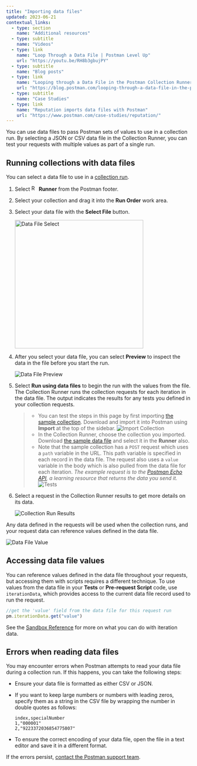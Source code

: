 ```yaml
---
title: "Importing data files"
updated: 2023-06-21
contextual_links:
  - type: section
    name: "Additional resources"
  - type: subtitle
    name: "Videos"
  - type: link
    name: "Loop Through a Data File | Postman Level Up"
    url: "https://youtu.be/RH8b3gbujPY"
  - type: subtitle
    name: "Blog posts"
  - type: link
    name: "Looping through a Data File in the Postman Collection Runner"
    url: "https://blog.postman.com/looping-through-a-data-file-in-the-postman-collection-runner/"
  - type: subtitle
    name: "Case Studies"
  - type: link
    name: "Reputation imports data files with Postman"
    url: "https://www.postman.com/case-studies/reputation/"
---
```


You can use data files to pass Postman sets of values to use in a collection run. By selecting a JSON or CSV data file in the Collection Runner, you can test your requests with multiple values as part of a single run.

## Running collections with data files

You can select a data file to use in a [collection run](/docs/collections/running-collections/intro-to-collection-runs/).

1. Select <img alt="Runner icon" src="https://assets.postman.com/postman-docs/icon-runner-v9.jpg#icon" width="16px"> __Runner__ from the Postman footer.
1. Select your collection and drag it into the **Run Order** work area.
1. Select your data file with the __Select File__ button.

    <img alt="Data File Select" src="https://assets.postman.com/postman-docs/v10/select-data-file-1-v10.jpg" height="350px"/>
    <!-- Note this image will likely need updating when scheduled collection runs ships -->

1. After you select your data file, you can select **Preview** to inspect the data in the file before you start the run.

    ![Data File Preview](https://assets.postman.com/postman-docs/v10/preview-data-file-1-v10.jpg)

1. Select __Run using data files__ to begin the run with the values from the file. The Collection Runner runs the collection requests for each iteration in the data file. The output indicates the results for any tests you defined in your collection requests.

    > * You can test the steps in this page by first importing [the sample collection](https://assets.postman.com/postman-docs/58533790.json). Download and import it into Postman using __Import__ at the top of the sidebar.
    > ![Import Collection](https://assets.postman.com/postman-docs/v10/import-export-import-ui-v10-2.jpg)
    > * In the Collection Runner, choose the collection you imported. Download [the sample data file](https://assets.postman.com/postman-docs/58702589.json) and select it in the __Runner__ also.
    > * Note that the sample collection has a `POST` request which uses a `path` variable in the URL. This path variable is specified in each record in the data file. The request also uses a `value` variable in the body which is also pulled from the data file for each iteration. _The example request is to the [Postman Echo API](https://www.postman.com/postman/workspace/published-postman-templates/documentation/631643-f695cab7-6878-eb55-7943-ad88e1ccfd65?ctx=documentation), a learning resource that returns the data you send it._
    > ![Tests](https://assets.postman.com/postman-docs/v10/data-file-tests-tab-v10.jpg)

1. Select a request in the Collection Runner results to get more details on its data.

    ![Collection Run Results](https://assets.postman.com/postman-docs/data-file-collection-run-v8.jpg)

Any data defined in the requests will be used when the collection runs, and your request data can reference values defined in the data file.

![Data File Value](https://assets.postman.com/postman-docs/v10/request-body-data-run-v10.jpg)

## Accessing data file values

You can reference values defined in the data file throughout your requests, but accessing them with scripts requires a different technique. To use values from the data file in your __Tests__ or __Pre-request Script__ code, use `iterationData`, which provides access to the current data file record used to run the request.

```js
//get the 'value' field from the data file for this request run
pm.iterationData.get("value")
```

See the [Sandbox Reference](/docs/writing-scripts/script-references/postman-sandbox-api-reference/) for more on what you can do with iteration data.

## Errors when reading data files

You may encounter errors when Postman attempts to read your data file during a collection run. If this happens, you can take the following steps:

* Ensure your data file is formatted as either CSV or JSON.

* If you want to keep large numbers or numbers with leading zeros, specify them as a string in the CSV file by wrapping the number in double quotes as follows:

  ```csv
  index,specialNumber
  1,"000001"
  2,"9223372036854775807"
  ```

* To ensure the correct encoding of your data file, open the file in a text editor and save it in a different format.

If the errors persist, [contact the Postman support team](https://support.postman.com/hc/en-us).
